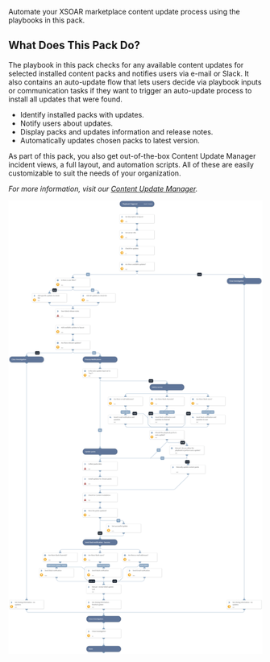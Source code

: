 Automate your XSOAR marketplace content update process using the playbooks in this pack.


## What Does This Pack Do?
The playbook in this pack checks for any available content updates for selected installed content packs and notifies users via e-mail or Slack. 
It also contains an auto-update flow that lets users decide via playbook inputs or communication tasks if they want to trigger an auto-update process to install all updates that were found.

- Identify installed packs with updates.
- Notify users about updates.
- Display packs and updates information and release notes.
- Automatically updates chosen packs to latest version.

As part of this pack, you also get out-of-the-box Content Update Manager incident views, a full layout, and automation scripts. All of these are easily customizable to suit the needs of your organization.

_For more information, visit our [Content Update Manager](https://xsoar.pan.dev/docs/reference/playbooks/content-update-manager)._

![Content_Update_Manager](https://github.com/demisto/content/raw/ec6fdf6bc123841f8ba688e6d7e21072327f0d9c/Packs/XSOARContentUpdateNotifications/doc_files/Content_Update_Manager.png?raw=true)
